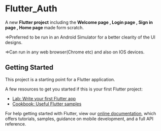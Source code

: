 # Flutter_Auth

A new <b>Flutter project</b> including  the <b> Welcome page , Login page , Sign in page , Home page </B>  made form scratch.

=>Preferred to be run in an Android Simulator for a better clearity of the UI designs.

=>Can run in any web browser(Chrome etc) and also on IOS devices.

## Getting Started

This project is a starting point for a Flutter application.

A few resources to get you started if this is your first Flutter project:

- [Lab: Write your first Flutter app](https://flutter.dev/docs/get-started/codelab)
- [Cookbook: Useful Flutter samples](https://flutter.dev/docs/cookbook)

For help getting started with Flutter, view our
[online documentation](https://flutter.dev/docs), which offers tutorials,
samples, guidance on mobile development, and a full API reference.
